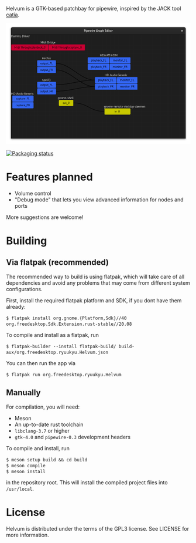 Helvum is a GTK-based patchbay for pipewire, inspired by the JACK tool [catia](https://kx.studio/Applications:Catia).

![Screenshot](docs/screenshot.png)

[![Packaging status](https://repology.org/badge/vertical-allrepos/helvum.svg)](https://repology.org/project/helvum/versions)


# Features planned

- Volume control
- "Debug mode" that lets you view advanced information for nodes and ports

More suggestions are welcome!

# Building

## Via flatpak (recommended)
The recommended way to build is using flatpak, which will take care of all dependencies and avoid any problems that may come from different system configurations.

First, install the required flatpak platform and SDK, if you dont have them already:
```shell
$ flatpak install org.gnome.{Platform,Sdk}//40 org.freedesktop.Sdk.Extension.rust-stable//20.08
```

To compile and install as a flatpak, run
```shell
$ flatpak-builder --install flatpak-build/ build-aux/org.freedesktop.ryuukyu.Helvum.json
```

You can then run the app via
```shell
$ flatpak run org.freedesktop.ryuukyu.Helvum
```

## Manually
For compilation, you will need:

- Meson
- An up-to-date rust toolchain
- `libclang-3.7` or higher
- `gtk-4.0` and `pipewire-0.3` development headers

To compile and install, run

```shell
$ meson setup build && cd build
$ meson compile
$ meson install
```

in the repository root.
This will install the compiled project files into `/usr/local`.

# License
Helvum is distributed under the terms of the GPL3 license.
See LICENSE for more information.
